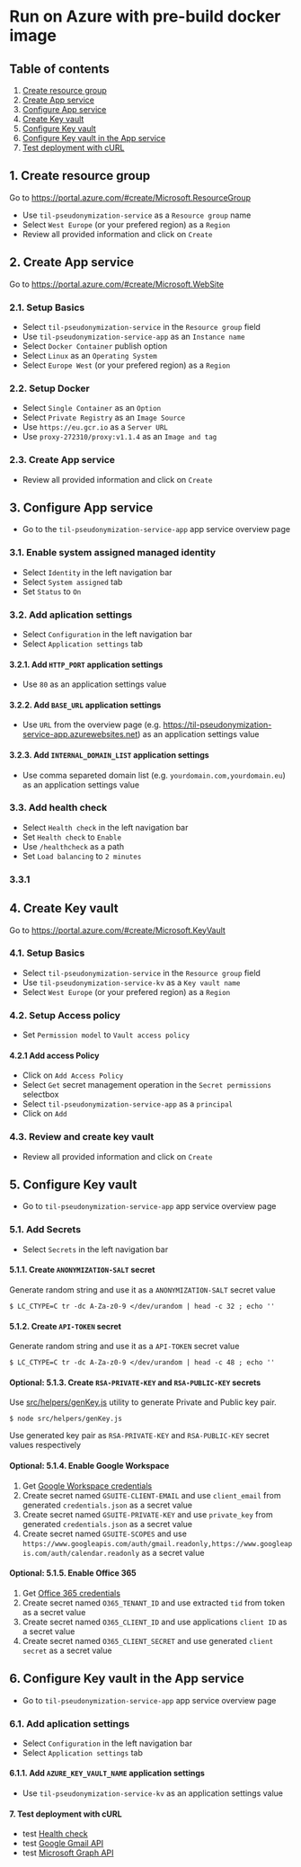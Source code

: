 # Run on Azure with pre-build docker image
## Table of contents
1. [Create resource group](#1-create-resource-group)
2. [Create App service](#2-create-app-service)
3. [Configure App service](#3-configure-app-service)
4. [Create Key vault](#4-create-key-vault)
5. [Configure Key vault](#5-configure-key-vault)
6. [Configure Key vault in the App service](#6-configure-key-vault-in-the-app-service)
7. [Test deployment with cURL](#7-test-deployment-with-curl)

## 1. Create resource group
Go to https://portal.azure.com/#create/Microsoft.ResourceGroup

- Use `til-pseudonymization-service` as a `Resource group` name
- Select `West Europe` (or your prefered region) as a `Region`
- Review all provided information and click on `Create`

## 2. Create App service
Go to https://portal.azure.com/#create/Microsoft.WebSite

### 2.1. Setup Basics
- Select `til-pseudonymization-service` in the `Resource group` field
- Use `til-pseudonymization-service-app` as an `Instance name`
- Select `Docker Container` publish option
- Select `Linux` as an `Operating System`
- Select `Europe West` (or your prefered region) as a `Region`

### 2.2. Setup Docker
- Select `Single Container` as an `Option`
- Select `Private Registry` as an `Image Source`
- Use `https://eu.gcr.io` as a `Server URL`
- Use `proxy-272310/proxy:v1.1.4` as an `Image and tag`

### 2.3. Create App service
- Review all provided information and click on `Create`

## 3. Configure App service
- Go to the `til-pseudonymization-service-app` app service overview page

### 3.1. Enable system assigned managed identity
- Select `Identity` in the left navigation bar
- Select `System assigned` tab
- Set `Status` to `On`

### 3.2. Add aplication settings
- Select `Configuration` in the left navigation bar
- Select `Application settings` tab

#### 3.2.1. Add `HTTP_PORT` application settings
- Use `80` as an application settings value

#### 3.2.2. Add `BASE_URL` application settings
- Use `URL` from the overview page (e.g. https://til-pseudonymization-service-app.azurewebsites.net) as an application settings value

#### 3.2.3. Add `INTERNAL_DOMAIN_LIST` application settings
- Use comma separeted domain list (e.g. `yourdomain.com,yourdomain.eu`) as an application settings value

### 3.3. Add health check
- Select `Health check` in the left navigation bar
- Set `Health check` to `Enable`
- Use `/healthcheck` as a path
- Set `Load balancing` to `2 minutes`

### 3.3.1 
## 4. Create Key vault
Go to https://portal.azure.com/#create/Microsoft.KeyVault

### 4.1. Setup Basics
- Select `til-pseudonymization-service` in the `Resource group` field
- Use `til-pseudonymization-service-kv` as a `Key vault name`
- Select `West Europe` (or your prefered region) as a `Region`

### 4.2. Setup Access policy
- Set `Permission model` to `Vault access policy`

#### 4.2.1 Add access Policy
- Click on `Add Access Policy`
- Select `Get` secret management operation in the `Secret permissions` selectbox
- Select `til-pseudonymization-service-app` as a `principal`
- Click on `Add`

### 4.3. Review and create key vault
- Review all provided information and click on `Create` 

## 5. Configure Key vault
- Go to `til-pseudonymization-service-app` app service overview page

### 5.1. Add Secrets
- Select `Secrets` in the left navigation bar

#### 5.1.1. Create `ANONYMIZATION-SALT` secret
Generate random string and use it as a `ANONYMIZATION-SALT` secret value
```shell
$ LC_CTYPE=C tr -dc A-Za-z0-9 </dev/urandom | head -c 32 ; echo ''
```

#### 5.1.2. Create `API-TOKEN` secret
Generate random string and use it as a `API-TOKEN` secret value
```shell
$ LC_CTYPE=C tr -dc A-Za-z0-9 </dev/urandom | head -c 48 ; echo ''
```

#### Optional: 5.1.3. Create `RSA-PRIVATE-KEY` and `RSA-PUBLIC-KEY` secrets
Use [src/helpers/genKey.js](../src/helpers/genKey.js) utility to generate Private and Public key pair.

```shell
$ node src/helpers/genKey.js
```

Use generated key pair as `RSA-PRIVATE-KEY` and `RSA-PUBLIC-KEY` secret values respectively

#### Optional: 5.1.4. Enable Google Workspace
1. Get [Google Workspace credentials](how-it-works.md#how-to-get-google-api-credentials)
2. Create secret named `GSUITE-CLIENT-EMAIL` and use `client_email` from generated `credentials.json` as a secret value
3. Create secret named `GSUITE-PRIVATE-KEY` and use `private_key` from generated `credentials.json` as a secret value
4. Create secret named `GSUITE-SCOPES` and use `https://www.googleapis.com/auth/gmail.readonly,https://www.googleapis.com/auth/calendar.readonly` as a secret value

#### Optional: 5.1.5. Enable Office 365
1. Get [Office 365 credentials](how-it-works.md#how-to-get-office-365-credentials)
2. Create secret named `O365_TENANT_ID` and use extracted `tid` from token as a secret value
3. Create secret named `O365_CLIENT_ID` and use applications `client ID` as a secret value
2. Create secret named `O365_CLIENT_SECRET` and use generated `client secret` as a secret value

## 6. Configure Key vault in the App service
- Go to `til-pseudonymization-service-app` app service overview page

### 6.1. Add aplication settings
- Select `Configuration` in the left navigation bar
- Select `Application settings` tab

#### 6.1.1. Add `AZURE_KEY_VAULT_NAME` application settings
- Use `til-pseudonymization-service-kv` as an application settings value

#### 7. Test deployment with cURL
- test [Health check](../README.md#health-check)
- test [Google Gmail API](../README.md#google-gmail-api)
- test [Microsoft Graph API](../README.md#microsoft-Graph-api)